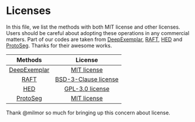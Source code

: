 # Licenses

In this file, we list the methods with both MIT license and other licenses. Users should be careful about adopting these operations in any commercial matters. Part of our codes are taken from [DeepExemplar](https://github.com/zhangmozhe/Deep-Exemplar-based-Video-Colorization), [RAFT](https://github.com/princeton-vl/RAFT), [HED](https://github.com/sniklaus/pytorch-hed) and [ProtoSeg](https://github.com/tfzhou/ProtoSeg). Thanks for their awesome works.

|                           Methods                            |                           License                            |
| :----------------------------------------------------------: | :----------------------------------------------------------: |
| [DeepExemplar](https://github.com/zhangmozhe/Deep-Exemplar-based-Video-Colorization) | [MIT license](https://github.com/zhangmozhe/Deep-Exemplar-based-Video-Colorization/blob/main/LICENSE) |
|         [RAFT](https://github.com/princeton-vl/RAFT)         | [BSD-3-Clause license](https://github.com/princeton-vl/RAFT/blob/master/LICENSE) |
|        [HED](https://github.com/sniklaus/pytorch-hed)        | [ GPL-3.0 license](https://github.com/sniklaus/pytorch-hed/blob/master/LICENSE) |
|        [ProtoSeg](https://github.com/tfzhou/ProtoSeg)        | [MIT license](https://github.com/tfzhou/ProtoSeg/blob/main/LICENSE) |

Thank @milmor so much for bringing up this concern about license.
